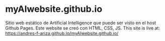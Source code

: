 # myAIwebsite.github.io
Sitio web estático de Artificial Intelligence que puede ser visto en el host Github Pages. Este website se creó con HTML, CSS, JS.
This site is live at: https://andres-f-ariza.github.io/myAIwebsite.github.io/
